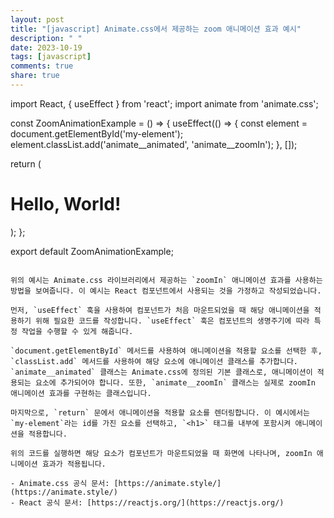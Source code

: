 ```yaml
---
layout: post
title: "[javascript] Animate.css에서 제공하는 zoom 애니메이션 효과 예시"
description: " "
date: 2023-10-19
tags: [javascript]
comments: true
share: true
---
```

import React, { useEffect } from 'react';
import animate from 'animate.css';

const ZoomAnimationExample = () => {
  useEffect(() => {
    const element = document.getElementById('my-element');
    element.classList.add('animate__animated', 'animate__zoomIn');
  }, []);
  
  return (
    <div id="my-element">
      <h1>Hello, World!</h1>
    </div>
  );
};

export default ZoomAnimationExample;
```

위의 예시는 Animate.css 라이브러리에서 제공하는 `zoomIn` 애니메이션 효과를 사용하는 방법을 보여줍니다. 이 예시는 React 컴포넌트에서 사용되는 것을 가정하고 작성되었습니다.

먼저, `useEffect` 훅을 사용하여 컴포넌트가 처음 마운트되었을 때 해당 애니메이션을 적용하기 위해 필요한 코드를 작성합니다. `useEffect` 훅은 컴포넌트의 생명주기에 따라 특정 작업을 수행할 수 있게 해줍니다. 

`document.getElementById` 메서드를 사용하여 애니메이션을 적용할 요소를 선택한 후, `classList.add` 메서드를 사용하여 해당 요소에 애니메이션 클래스를 추가합니다. `animate__animated` 클래스는 Animate.css에 정의된 기본 클래스로, 애니메이션이 적용되는 요소에 추가되어야 합니다. 또한, `animate__zoomIn` 클래스는 실제로 zoomIn 애니메이션 효과를 구현하는 클래스입니다.

마지막으로, `return` 문에서 애니메이션을 적용할 요소를 렌더링합니다. 이 예시에서는 `my-element`라는 id를 가진 요소를 선택하고, `<h1>` 태그를 내부에 포함시켜 애니메이션을 적용합니다.

위의 코드를 실행하면 해당 요소가 컴포넌트가 마운트되었을 때 화면에 나타나며, zoomIn 애니메이션 효과가 적용됩니다.

- Animate.css 공식 문서: [https://animate.style/](https://animate.style/)
- React 공식 문서: [https://reactjs.org/](https://reactjs.org/)
```